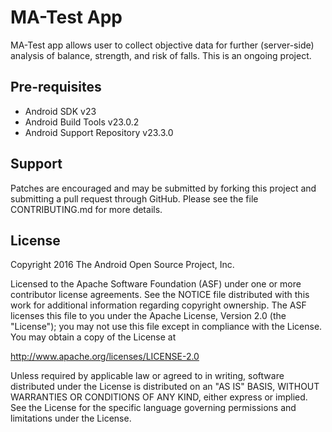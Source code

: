 MA-Test App
===================================

MA-Test app allows user to collect objective data for further (server-side) analysis of balance, strength, and risk of falls. This is an ongoing project.

Pre-requisites
--------------

- Android SDK v23
- Android Build Tools v23.0.2
- Android Support Repository v23.3.0


Support
-------

Patches are encouraged and may be submitted by forking this project and
submitting a pull request through GitHub. Please see the file CONTRIBUTING.md for more details.

License
-------

Copyright 2016 The Android Open Source Project, Inc.

Licensed to the Apache Software Foundation (ASF) under one or more contributor
license agreements.  See the NOTICE file distributed with this work for
additional information regarding copyright ownership.  The ASF licenses this
file to you under the Apache License, Version 2.0 (the "License"); you may not
use this file except in compliance with the License.  You may obtain a copy of
the License at

http://www.apache.org/licenses/LICENSE-2.0

Unless required by applicable law or agreed to in writing, software
distributed under the License is distributed on an "AS IS" BASIS, WITHOUT
WARRANTIES OR CONDITIONS OF ANY KIND, either express or implied.  See the
License for the specific language governing permissions and limitations under
the License.
